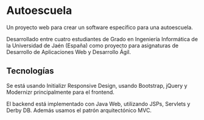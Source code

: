 Autoescuela
===========

Un proyecto web para crear un software específico para una autoescuela. 

Desarrollado entre cuatro estudiantes de Grado en Ingeniería Informática de la Universidad de Jaén (España) 
como proyecto para asignaturas de Desarrollo de Aplicaciones Web y Desarrollo Ágil.

## Tecnologías

Se está usando Initializr Responsive Design, usando Bootstrap, jQuery y Modernizr principalmente para el frontend.

El backend está implementado con Java Web, utilizando JSPs, Servlets y Derby DB. Además usamos el patrón arquitectónico MVC. 


